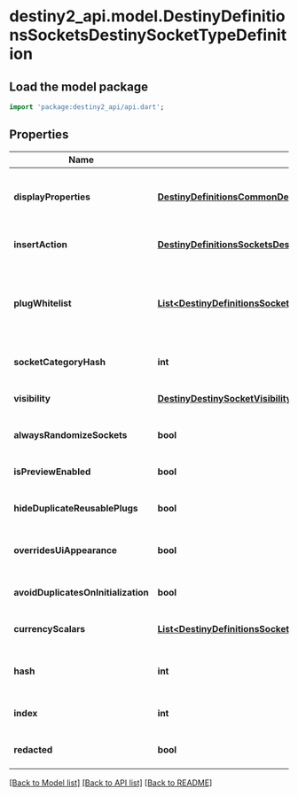 # destiny2_api.model.DestinyDefinitionsSocketsDestinySocketTypeDefinition

## Load the model package
```dart
import 'package:destiny2_api/api.dart';
```

## Properties
Name | Type | Description | Notes
------------ | ------------- | ------------- | -------------
**displayProperties** | [**DestinyDefinitionsCommonDestinyDisplayPropertiesDefinition**](DestinyDefinitionsCommonDestinyDisplayPropertiesDefinition.md) | There are fields for this display data, but they appear to be unpopulated as of now. I am not sure where in the UI these would show if they even were populated, but I will continue to return this data in case it becomes useful. | [optional] [default to null]
**insertAction** | [**DestinyDefinitionsSocketsDestinyInsertPlugActionDefinition**](DestinyDefinitionsSocketsDestinyInsertPlugActionDefinition.md) | Defines what happens when a plug is inserted into sockets of this type. | [optional] [default to null]
**plugWhitelist** | [**List&lt;DestinyDefinitionsSocketsDestinyPlugWhitelistEntryDefinition&gt;**](DestinyDefinitionsSocketsDestinyPlugWhitelistEntryDefinition.md) | A list of Plug \&quot;Categories\&quot; that are allowed to be plugged into sockets of this type.  These should be compared against a given plug item&#39;s DestinyInventoryItemDefinition.plug.plugCategoryHash, which indicates the plug item&#39;s category.  If the plug&#39;s category matches any whitelisted plug, or if the whitelist is empty, it is allowed to be inserted. | [optional] [default to []]
**socketCategoryHash** | **int** |  | [optional] [default to null]
**visibility** | [**DestinyDestinySocketVisibility**](DestinyDestinySocketVisibility.md) |  | [optional] [default to null]
**alwaysRandomizeSockets** | **bool** |  | [optional] [default to null]
**isPreviewEnabled** | **bool** |  | [optional] [default to null]
**hideDuplicateReusablePlugs** | **bool** |  | [optional] [default to null]
**overridesUiAppearance** | **bool** | This property indicates if the socket type determines whether Emblem icons and nameplates should be overridden by the inserted plug item&#39;s icon and nameplate. | [optional] [default to null]
**avoidDuplicatesOnInitialization** | **bool** |  | [optional] [default to null]
**currencyScalars** | [**List&lt;DestinyDefinitionsSocketsDestinySocketTypeScalarMaterialRequirementEntry&gt;**](DestinyDefinitionsSocketsDestinySocketTypeScalarMaterialRequirementEntry.md) |  | [optional] [default to []]
**hash** | **int** | The unique identifier for this entity. Guaranteed to be unique for the type of entity, but not globally.  When entities refer to each other in Destiny content, it is this hash that they are referring to. | [optional] [default to null]
**index** | **int** | The index of the entity as it was found in the investment tables. | [optional] [default to null]
**redacted** | **bool** | If this is true, then there is an entity with this identifier/type combination, but BNet is not yet allowed to show it. Sorry! | [optional] [default to null]

[[Back to Model list]](../README.md#documentation-for-models) [[Back to API list]](../README.md#documentation-for-api-endpoints) [[Back to README]](../README.md)


